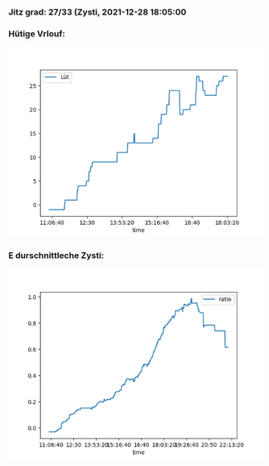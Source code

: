 ### Jitz grad: 27/33 (Zysti, 2021-12-28 18:05:00

### Hütige Vrlouf:
![Graph](Today.png)

### E durschnittleche Zysti:
![Graph](Zysti.png)
